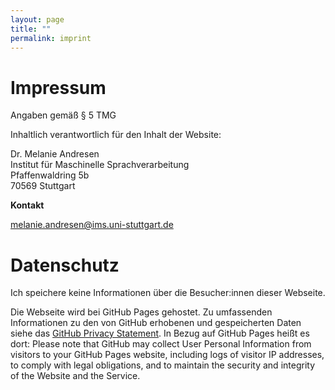 ```yaml
---
layout: page
title: ""
permalink: imprint
---
```


# Impressum

Angaben gemäß § 5 TMG

Inhaltlich verantwortlich für den Inhalt der Website:

Dr. Melanie Andresen <br/>
Institut für Maschinelle Sprachverarbeitung<br/>
Pfaffenwaldring 5b<br/>
70569 Stuttgart

**Kontakt**

melanie.andresen@ims.uni-stuttgart.de


# Datenschutz

Ich speichere keine Informationen über die Besucher:innen dieser Webseite.

Die Webseite wird bei GitHub Pages gehostet. Zu umfassenden Informationen zu den von GitHub erhobenen und gespeicherten Daten siehe das [GitHub Privacy Statement](https://docs.github.com/en/github/site-policy/github-privacy-statement). In Bezug auf GitHub Pages heißt es dort:
	Please note that GitHub may collect User Personal Information from visitors to your GitHub Pages website, including logs of visitor IP addresses, to comply with legal obligations, and to maintain the security and integrity of the Website and the Service.


